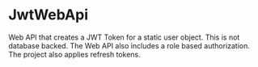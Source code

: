 # JwtWebApi
Web API that creates a JWT Token for a static user object. This is not database backed.
The Web API also includes a role based authorization.
The project also applies refresh tokens.
